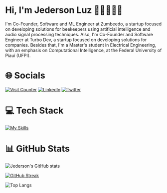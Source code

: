 # Hi, I'm Jederson Luz 👋🏻🧑🏻‍💻

I'm Co-Founder, Software and ML Engineer at Zumbeedo, a startup focused on developing solutions for beekeepers using artificial intelligence and audio signal processing techniques. Also, I'm Co-Founder and Software Engineer at Turbo Dev, a startup focused on developing solutions for companies. Besides that, I'm a Master's student in Electrical Engineering, with an emphasis on Computational Intelligence, at the Federal University of Piauí (UFPI).

# 🌐 Socials
[![Visit Counter](https://visitcount.itsvg.in/api?id=JedersonLuz&icon=0&color=1)](https://visitcount.itsvg.in)
[![LinkedIn](https://img.shields.io/badge/LinkedIn-%230077B5.svg?logo=linkedin&logoColor=white)](https://linkedin.com/in/jedersonluz) 
[![Twitter](https://img.shields.io/badge/Twitter-%231DA1F2.svg?logo=Twitter&logoColor=white)](https://twitter.com/Jederson_Luz)

# 💻 Tech Stack
[![My Skills](https://skillicons.dev/icons?i=python,nodejs,ts,fastapi,nextjs,react,tailwind,figma,prisma,planetscale,vercel,netlify,aws,docker,firebase,mysql,postgres,tensorflow,pytorch,linux)](https://skillicons.dev)

# 📊 GitHub Stats
![Jederson's GitHub stats](https://github-readme-stats.vercel.app/api?username=jedersonluz&show_icons=true&bg_color=00000000)

[![GitHub Streak](https://github-readme-streak-stats.herokuapp.com?user=JedersonLuz&theme=transparent)](https://git.io/streak-stats)

![Top Langs](https://github-readme-stats.vercel.app/api/top-langs/?username=jedersonluz&layout=compact&bg_color=00000000)

<!--
<img src="https://raw.githubusercontent.com/JedersonLuz/JedersonLuz/output/snake.svg" alt="Snake animation" />
-->
